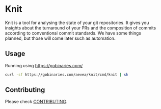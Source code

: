 # Knit

Knit is a tool for analysing the state of your git repositories. It gives you insights about the turnaround of your PRs and the composition of commits according to conventional commit standards. We have some things planned, but those will come later such as automation.

## Usage

Running using https://gobinaries.com/

```sh
curl -sf https://gobinaries.com/aevea/knit/cmd/knit | sh
```


## Contributing
Please check [CONTRIBUTING](./CONTRIBUTING.md).